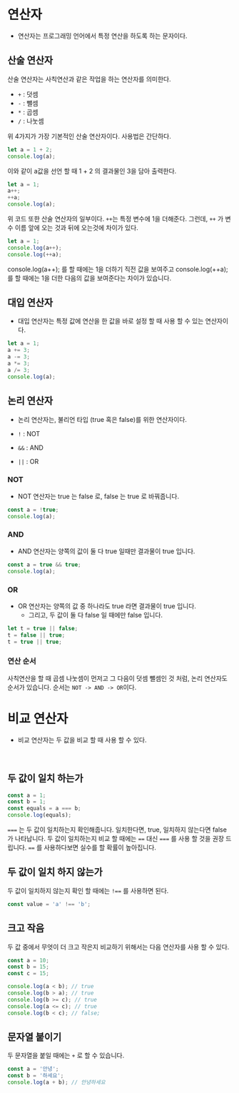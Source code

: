 # 연산자
* 연산자는 프로그래밍 언어에서 특정 연산을 하도록 하는 문자이다.

## 산술 연산자

산술 연산자는 사칙연산과 같은 작업을 하는 연산자를 의미한다.

* ```+``` : 덧셈
* ```-``` : 뺄셈
* ```*``` : 곱셈
* ```/``` : 나눗셈

위 4가지가 가장 기본적인 산술 연산자이다. 사용법은 간단하다.
```javascript
let a = 1 + 2;
console.log(a);
```
이와 같이 a값을 선언 할 때 1 + 2 의 결과물인 3을 담아 출력한다.

```javascript
let a = 1;
a++;
++a;
console.log(a);
```
위 코드 또한 산술 연산자의 일부이다.
`++`는 특정 변수에 1을 더해준다. 그런데, `++` 가 변수 이름 앞에 오는 것과 뒤에 오는것에 차이가 있다.

```javascript
let a = 1;
console.log(a++);
console.log(++a);
```
console.log(a++); 를 할 때에는 1을 더하기 직전 값을 보여주고 console.log(++a); 를 할 때에는 1을 더한 다음의 값을 보여준다는 차이가 있습니다.


## 대입 연산자
* 대입 연산자는 특정 값에 연산을 한 값을 바로 설정 할 때 사용 할 수 있는 연산자이다.

```javascript
let a = 1;
a += 3;
a -= 3;
a *= 3;
a /= 3;
console.log(a);
```

## 논리 연산자
* 논리 연산자는, 불리언 타입 (true 혹은 false)를 위한 연산자이다.

* ```!``` : NOT
* ```&&``` : AND
* ```||``` : OR

### NOT
* NOT 연산자는 true 는 false 로, false 는 true 로 바꿔줍니다.
```javascript
const a = !true;
console.log(a);
```

### AND

* AND 연산자는 양쪽의 값이 둘 다 true 일때만 결과물이 true 입니다.

```javascript
const a = true && true;
console.log(a);
```

### OR

* OR 연산자는 양쪽의 값 중 하나라도 true 라면 결과물이 true 입니다. 
    * 그리고, 두 값이 둘 다 false 일 때에만 false 입니다.

```javascript
let t = true || false;
t = false || true;
t = true || true;
```

### 연산 순서

사칙연산을 할 때 곱셈 나눗셈이 먼저고 그 다음이 덧셈 뺄셈인 것 처럼, 논리 연산자도 순서가 있습니다. 순서는 ```NOT -> AND -> OR```이다.


# 비교 연산자

* 비교 연산자는 두 값을 비교 할 때 사용 할 수 있다.
<br>

## 두 값이 일치 하는가
```javascript
const a = 1;
const b = 1;
const equals = a === b;
console.log(equals);
```
`===` 는 두 값이 일치하는지 확인해줍니다. 일치한다면, true, 일치하지 않는다면 false 가 나타납니다.
두 값이 일치하는지 비교 할 때에는 `==` 대신 `===` 를 사용 할 것을 권장 드립니다. `==` 를 사용하다보면 실수를 할 확률이 높아집니다.
<br>

## 두 값이 일치 하지 않는가

두 값이 일치하지 않는지 확인 할 때에는 `!==` 를 사용하면 된다.
```javascript
const value = 'a' !== 'b';
```

## 크고 작음

두 값 중에서 무엇이 더 크고 작은지 비교하기 위해서는 다음 연산자를 사용 할 수 있다.

```javascript
const a = 10;
const b = 15;
const c = 15;

console.log(a < b); // true
console.log(b > a); // true
console.log(b >= c); // true
console.log(a <= c); // true
console.log(b < c); // false;
```

## 문자열 붙이기
두 문자열을 붙일 때에는 `+` 로 할 수 있습니다.

```javascript
const a = '안녕';
const b = '하세요';
console.log(a + b); // 안녕하세요
```